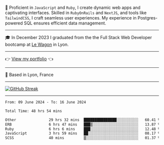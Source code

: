 📖 Proficient in `JavaScript` and `Ruby`, I create dynamic web apps and captivating interfaces. Skilled in `RubyOnRails` and `NextJS`, and tools like `TailwindCSS`, I craft seamless user experiences. My experience in Postgres-powered SQL ensures efficient data management.

***

🎓 In December 2023 I graduated from the the Full Stack Web Developer bootcamp at [Le Wagon](https://www.lewagon.com/) in Lyon.

***

👉 <a href="https://www.davidlau.dev/" target="_blank">View my portfolio</a> 👈

***

📍 Based in Lyon, France

***

[![GitHub Streak](https://streak-stats.demolab.com?user=kaimunlau&theme=github-dark&hide_border=true)](https://git.io/streak-stats)

***

<!--START_SECTION:waka-->

```txt
From: 09 June 2024 - To: 16 June 2024

Total Time: 48 hrs 54 mins

Other               29 hrs 32 mins  ███████████████░░░░░░░░░░   60.41 %
ERB                 6 hrs 47 mins   ███▒░░░░░░░░░░░░░░░░░░░░░   13.87 %
Ruby                6 hrs 6 mins    ███░░░░░░░░░░░░░░░░░░░░░░   12.48 %
JavaScript          3 hrs 59 mins   ██░░░░░░░░░░░░░░░░░░░░░░░   08.17 %
SCSS                40 mins         ▒░░░░░░░░░░░░░░░░░░░░░░░░   01.37 %
```

<!--END_SECTION:waka-->
